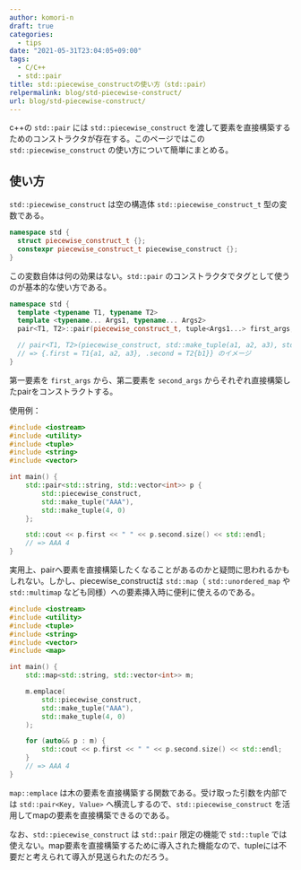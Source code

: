 ```yaml
---
author: komori-n
draft: true
categories:
  - tips
date: "2021-05-31T23:04:05+09:00"
tags:
  - C/C++
  - std::pair
title: std::piecewise_constructの使い方（std::pair）
relpermalink: blog/std-piecewise-construct/
url: blog/std-piecewise-construct/
---
```


c++の `std::pair` には `std::piecewise_construct` を渡して要素を直接構築するためのコンストラクタが存在する。このページではこの `std::piecewise_construct` の使い方について簡単にまとめる。

## 使い方

`std::piecewise_construct` は空の構造体 `std::piecewise_construct_t` 型の変数である。

```cpp
namespace std {
  struct piecewise_construct_t {};
  constexpr piecewise_construct_t piecewise_construct {};
}
```

この変数自体は何の効果はない。`std::pair` のコンストラクタでタグとして使うのが基本的な使い方である。

```cpp
namespace std {
  template <typename T1, typename T2>
  template <typename... Args1, typename... Args2>
  pair<T1, T2>::pair(piecewise_construct_t, tuple<Args1...> first_args, tuple<Args2...> second_args);

  // pair<T1, T2>(piecewise_construct, std::make_tuple(a1, a2, a3), std::make_tuple(b1))
  // => {.first = T1{a1, a2, a3}, .second = T2{b1}} のイメージ
}
```

第一要素を `first_args` から、第二要素を `second_args` からそれぞれ直接構築したpairをコンストラクトする。

使用例：

```cpp
#include <iostream>
#include <utility>
#include <tuple>
#include <string>
#include <vector>

int main() {
    std::pair<std::string, std::vector<int>> p {
        std::piecewise_construct,
        std::make_tuple("AAA"),
        std::make_tuple(4, 0)
    };

    std::cout << p.first << " " << p.second.size() << std::endl;
    // => AAA 4
}
```

実用上、pairへ要素を直接構築したくなることがあるのかと疑問に思われるかもしれない。しかし、piecewise_constructは `std::map`（ `std::unordered_map` や `std::multimap` なども同様）への要素挿入時に便利に使えるのである。

```cpp
#include <iostream>
#include <utility>
#include <tuple>
#include <string>
#include <vector>
#include <map>

int main() {
    std::map<std::string, std::vector<int>> m;

    m.emplace(
        std::piecewise_construct,
        std::make_tuple("AAA"),
        std::make_tuple(4, 0)
    );

    for (auto&& p : m) {
        std::cout << p.first << " " << p.second.size() << std::endl;
    }
    // => AAA 4
}
```

`map::emplace` は木の要素を直接構築する関数である。受け取った引数を内部では `std::pair<Key, Value>` へ横流しするので、`std::piecewise_construct` を活用してmapの要素を直接構築できるのである。

なお、`std::piecewise_construct` は `std::pair` 限定の機能で `std::tuple` では使えない。map要素を直接構築するために導入された機能なので、tupleには不要だと考えられて導入が見送られたのだろう。
